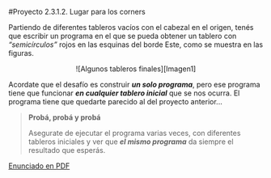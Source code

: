 #Proyecto 2.3.1.2. Lugar para los corners

Partiendo de diferentes tableros vacíos con el cabezal en el origen, tenés que escribir un programa en el que se pueda obtener un tablero con _“semicírculos”_ rojos en las esquinas del borde Este, como se muestra en las figuras.

<center>
![Algunos tableros finales][Imagen1]
</center>
                
Acordate que el desafío es construir **_un solo programa_**, pero ese programa tiene que funcionar **_en cualquier tablero inicial_** que se nos ocurra. El programa tiene que quedarte parecido al del proyecto anterior...

> **Probá, probá y probá**
>
> Asegurate de ejecutar el programa varias veces, con diferentes tableros iniciales y ver que **_el mismo programa_** da siempre el resultado que esperás.

[Enunciado en PDF][PDF]

[Imagen1]: https://raw.githubusercontent.com/gobstones/proyectos-jr/master/Proyectos/Cap.2/2.3.1.2.Lugar%20para%20los%20corners/Imagen1-small.png "Algunos tableros finales"

[PDF]: https://raw.githubusercontent.com/gobstones/proyectos-jr/master/Proyectos/Cap.2/2.3.1.2.Lugar%20para%20los%20corners/description.pdf "Enunciado de 'Lugar para los corners' en PDF"

